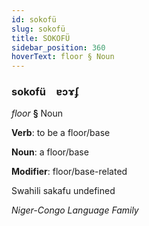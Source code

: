 ```yaml
---
id: sokofü
slug: sokofü
title: SOKOFÜ
sidebar_position: 360
hoverText: floor § Noun
---
```


### sokofü&emsp;<span kind="abugida">ɐɔɤʄ</span>

*floor* **§** Noun

**Verb**: to be a floor/base

**Noun**: a floor/base

**Modifier**: floor/base-related

Swahili sakafu undefined

*Niger-Congo Language Family*